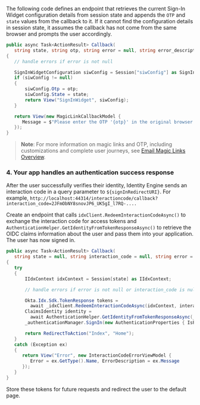 The following code defines an endpoint that retrieves the current Sign-In Widget configuration details from session state and appends the `OTP` and `state` values from the callback to it. If it cannot find the configuration details in session state, it assumes the callback has not come from the same browser and prompts the user accordingly.

```csharp
public async Task<ActionResult> Callback(
   string state, string otp, string error = null, string error_description = null)
{
   // handle errors if error is not null

   SignInWidgetConfiguration siwConfig = Session["siwConfig"] as SignInWidgetConfiguration;
   if (siwConfig != null)
   {
       siwConfig.Otp = otp;
       siwConfig.State = state;
       return View("SignInWidget", siwConfig);
   }

   return View(new MagicLinkCallbackModel {
      Message = $"Please enter the OTP '{otp}' in the original browser tab to finish the flow."
   });
}
```

> **Note**: For more information on magic links and OTP, including customizations and complete user journeys, see [Email Magic Links Overview](/docs/guides/email-magic-links-overview/main/).

### 4. Your app handles an authentication success response

After the user successfully verifies their identity, Identity Engine sends an interaction code in a query parameter to `${signInRedirectURI}`. For example, `http://localhost:44314/interactioncode/callback?interaction_code=2JFmObNY8snovJP6_UK5gI_l7RQ-....`

Create an endpoint that calls `idxClient.RedeemInteractionCodeAsync()` to exchange the interaction code for access tokens and `AuthenticationHelper.GetIdentityFromTokenResponseAsync()` to retrieve the OIDC claims information about the user and pass them into your application. The user has now signed in.

```csharp
public async Task<ActionResult> Callback(
   string state = null, string interaction_code = null, string error = null, string error_description = null)
{
   try
   {
       IIdxContext idxContext = Session[state] as IIdxContext;

       // handle errors if error is not null or interaction_code is null

       Okta.Idx.Sdk.TokenResponse tokens =
         await _idxClient.RedeemInteractionCodeAsync(idxContext, interaction_code);
       ClaimsIdentity identity =
         await AuthenticationHelper.GetIdentityFromTokenResponseAsync(_idxClient.Configuration, tokens);
       _authenticationManager.SignIn(new AuthenticationProperties { IsPersistent = false }, identity);

       return RedirectToAction("Index", "Home");
   }
   catch (Exception ex)
   {
      return View("Error", new InteractionCodeErrorViewModel {
         Error = ex.GetType().Name, ErrorDescription = ex.Message
      });
   }
}
```

Store these tokens for future requests and redirect the user to the default page.
